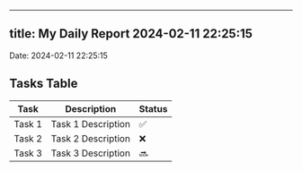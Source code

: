 
---
title: My Daily Report 2024-02-11 22:25:15
---

Date: 2024-02-11 22:25:15

## Tasks Table

| Task | Description | Status |
|------|-------------|--------|
| Task 1 | Task 1 Description | ✅ |
| Task 2 | Task 2 Description | ❌ |
| Task 3 | Task 3 Description | 🔜 |
